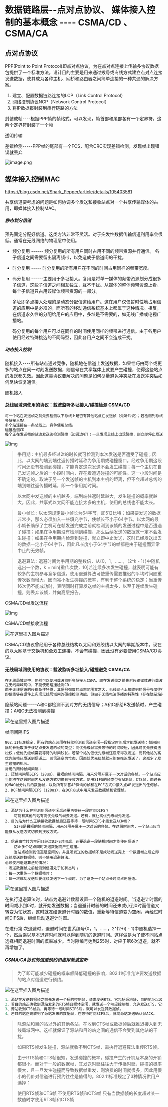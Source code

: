 # 数据链路层--点对点协议、 媒体接入控制的基本概念  ---- CSMA/CD 、CSMA/CA

## 点对点协议

  PPP(Point to Point Protocol)即点对点协议，为在点对点连接上传输多协议数据包提供了一个标准方法。设计目的主要是用来通过拨号或专线方式建立点对点连接发送数据，使其成为各种主机、网桥和路由器之间简单连接的一种共通的解决方案。

1. 建立、配置数据链路连接的LCP（Link Control Protocol）
2. 网络控制协议NCP（Network Control Protocol）
3. 将IP数据报封装到串行链路的方法

封装成帧----根据PPP帧的帧格式，可以发现，帧首部和尾部各有一个定界符，这两个定界符封装了一个帧

 透明传输

 差错检测-----PPP帧的尾部有一个FCS，配合CRC实现差错检测，发现帧出现错误就丢弃

![image.png](http://ww1.sinaimg.cn/large/00882iMugy1gel69j4pmqj30jl0a9jus.jpg)

## 媒体接入控制MAC  

 https://blog.csdn.net/Shark_Pepper/article/details/105403581

共享信道要考虑的问题是如何协调多个发送和接收站点对一个共享传输媒体的占用，即媒体接入控制MAC。

##### 静态划分信道

预先固定分配好信道。这类方法非常不灵活。对于突发性数据传输信道利用率会很低。通常在无线网络的物理层中使用。

- 频分复用 ------   频分复用的所有用户同时占用不同的频带资源并行通信。 各子信道之间需要留出隔离频带，以免造成子信道间的干扰。

- 时分复用 -----  时分复用的所有用户在不同的时间占用同样的频带宽度。

- 码分复用 ------主要用于多址接入。复用是将单一媒体的频带资源划分成很多子信道，这些子信道之间相互独立，互不干扰。从媒体的整体频带资源上看，每个子信道只占用该媒体频带资源的一部分。

   多址即多点接入处理的是动态分配信道给用户。这在用户仅仅暂时性地占用信道的应用中是必须的，而所有的移动通信系统基本上都属于这种情况。相反，在信道永久性的分配给用户的应用中，多址是不需要的，如无线广播或电视广播站。

   码分复用的每个用户可以在同样的时间使用同样的频带进行通信。由于各用户使用经过特殊挑选的不同码型，因此各用户之间不会造成干扰。
   

##### 动态接入控制

​	随机接入----所有站点通过竞争，随机地在信道上发送数据，如果恰巧由两个或更多的站点在同一时刻发送数据，则信号在共享媒体上就要产生碰撞，使得这些站点的发送都失效。因此这类协议要解决的问题是如何尽量避免冲突及在发送冲突后如何尽快恢复通信。

随机接入

#### 总线局域网使用的协议：载波监听多址接入/碰撞检测 CSMA/CD

```c++
每一个站在发送帧之前先要检测以下总线上是否有其他站点在发送帧（先听后说）；若检测到总线空闲96比特时间，则发送这个帧；若检测到总线忙，则继续检测并等待总线转为空闲96比特时间，然后发送这个帧。
多址接入MA
多个站连接在一条总线上，竞争使用总线。
碰撞检测CD
每个正在发送帧的站边发送边检测碰撞（边说边听）；一旦发现总线上出现碰撞，则立即停止发送，退避一段随机时间后再次发送（一旦冲突，立即停说，等待时机，重新再说）。
```


![img](https://img-blog.csdnimg.cn/20200409094944858.jpg?x-oss-process=image/watermark,type_ZmFuZ3poZW5naGVpdGk,shadow_10,text_aHR0cHM6Ly9ibG9nLmNzZG4ubmV0L1NoYXJrX1BlcHBlcg==,size_16,color_FFFFFF,t_70#pic_center)

> 争用期 : 主机最多经过2t的时长就可检测到本次发送是否遭受了碰撞；因此，以太网的端到端往返传播时延称为争用期或碰撞窗口。经过争用期这段时间还没有检测到碰撞，才能肯定这次发送不会发生碰撞；每一个主机在自己发送帧之后的一小段时间内，存在着遭遇碰撞的可能性。这一小段时间是不确定的。取决于另一个发送帧的主机到本主机的距离，但不会超过总线的端到端往返传播时延，即一个争用期时间。

> 以太网中发送帧的主机越多，端到端往返时延越大，发生碰撞的概率就越大。因此，共享式以太网不能连接太多的主机，使用的总线也不能太长。

> 最小帧长 : 以太网规定最小帧长为64字节，即512比特；如果要发送的数据非常少，那么必须加入一些填充字节，使帧长不小于64字节。以太网的最小帧长确保了主机可在帧发送完成之前就检测到该帧的发送过程中是否遭遇了碰撞；如果在争用期没有检测到碰撞，那么后续发送的数据就一定不会发生碰撞；如果在争用期内检测到碰撞，就立即中止发送，这时已经发送出去的数据一定小于64字节，因此凡长度小于64字节的帧都是由于碰撞而异常中止的无效帧。

> 退避算法 : 退避时间为争用期的整数倍，从{0，1，……，（2^k - 1）}中随机选出一个数，k = min[重传次数，10]若连续多次发生碰撞，就表明可能有较多的主机参与竞争信道。使用退避算法可使重传需要推迟的平均时间随重传次数而增大，因而减小发生碰撞的概率，有利于整个系统的稳定；当重传16次仍不能成功时，表明同时打算发送帧的主机太多，以至于连续发生碰撞，则丢弃该帧，并向高层报告。

CSMA/CD帧发送流程

![img](https://img-blog.csdnimg.cn/20200409095013132.jpg?x-oss-process=image/watermark,type_ZmFuZ3poZW5naGVpdGk,shadow_10,text_aHR0cHM6Ly9ibG9nLmNzZG4ubmV0L1NoYXJrX1BlcHBlcg==,size_16,color_FFFFFF,t_70#pic_center)

CSMA/CD帧接收流程

![在这里插入图片描述](https://img-blog.csdnimg.cn/20200409095035860.jpg?x-oss-process=image/watermark,type_ZmFuZ3poZW5naGVpdGk,shadow_10,text_aHR0cHM6Ly9ibG9nLmNzZG4ubmV0L1NoYXJrX1BlcHBlcg==,size_16,color_FFFFFF,t_70#pic_center)

CSMA/CD协议曾经用于各种总线结构以太网和双绞线以太网的早期版本中。现在的以太网基于交换机和全双工连接，不会有碰撞，因此没有必要使用CSMA/CD协议。

#### 无线局域网使用的协议：载波监听多址接入/碰撞避免 CSMA/CA

```c++
在无线局域网中，仍然可以使用载波监听多址接入CSMA，即在发送帧之前先对传输媒体进行载波监听。若发现有其他站在发送帧，就推迟发送以免发送碰撞。
在无线局域网中，不能使用碰撞检测CD：
由于无线信道的传输条件特殊，其信号强度的动态范围非常大，无线网卡上接收到的信号强度往往会远远小于发送信号的强度，可能相差百万倍。如果要在无线网卡上实现碰撞检测CD，对硬件的要求非常高。
即使能够在硬件上实现无线局域网的碰撞检测功能，但由于无线电波传播的特殊性（存在隐蔽站问题），进行碰撞检测的意义也不大。
```

隐蔽站问题-----A和C都检测不到对方的无线信号；A和C都给B发送帧时，产生碰撞；A和C无法检测到碰撞

![在这里插入图片描述](https://img-blog.csdnimg.cn/20200409095106116.jpg?x-oss-process=image/watermark,type_ZmFuZ3poZW5naGVpdGk,shadow_10,text_aHR0cHM6Ly9ibG9nLmNzZG4ubmV0L1NoYXJrX1BlcHBlcg==,size_16,color_FFFFFF,t_70#pic_center)

帧间间隔IFS

```
802.11标准规定，所有的站点必须在持续检测到信道空闲一段指定时间后才能发送帧；帧间间隔的长短取决于该站点要发送的帧的类型：高优先级帧需要等待的时间较短，因此可优先获得法松权；低优先级帧需要等待的时间较长。若某个站的低优先级帧还没来得及发送，而其他站的高优先级帧已发送到信道上，则信道变为忙态，因而低优先级帧就只能在推迟发送了。这减少了发生碰撞的机会。
常用的两种帧间间隔：
1、短帧间间隔SIFS（28us），最短的帧间间隔，用来分隔开属于一次对话的各帧。一个站点应当能够在这段时间内从发送方式切换到接收方式。使用SIFS的帧类型有ACK帧，CTS帧，由过长的MAC帧分片后的数据帧，以及所有回答AP探询的帧和在PCF方式中接入点AP发送出的任何帧。
2、DCF帧间间隔DIFS（128us），在DCF方式中用来发送数据帧和管理帧。
```

![在这里插入图片描述](https://img-blog.csdnimg.cn/20200409095138921.jpg?x-oss-process=image/watermark,type_ZmFuZ3poZW5naGVpdGk,shadow_10,text_aHR0cHM6Ly9ibG9nLmNzZG4ubmV0L1NoYXJrX1BlcHBlcg==,size_16,color_FFFFFF,t_70#pic_center)

```
1、源站为什么在检测到信道空闲后还要再等待一段时间DIFS？
	可能有其他的站有高优先级的帧要发送。若有，就让高优先级帧先发送。
2、目的站为什么正确接收数据帧后还要等待一段时间SIFS才能发送ACK帧？
	SIFS是最短的帧间间隔，用来分隔开属于一次对话的各帧。在这段时间内，一个站点应当能够从发送方式切换到接收方式。

3、信道由忙转为空闲且经过DIFS时间后，还要退避一段随机时间才能使用信道？
	防止多个站点同时发送数据而产生碰撞。
	当站点检测到信道是空闲的，并且所发送的数据帧不是成功发送完上一个数据帧之后立即连续发送的数据帧，则不使用退避算法。
必须使用退避算法的情况：
：发送数据帧之前检测到信道处于忙状态时；
：每一次重传一个数据帧时；
：每一次成功发送后要连续发送下一个帧时。为了避免一个站点长时间占用信道。
```

![在这里插入图片描述](https://img-blog.csdnimg.cn/20200409095207402.jpg?x-oss-process=image/watermark,type_ZmFuZ3poZW5naGVpdGk,shadow_10,text_aHR0cHM6Ly9ibG9nLmNzZG4ubmV0L1NoYXJrX1BlcHBlcg==,size_16,color_FFFFFF,t_70#pic_center)

在执行退避算法时，站点为退避计数器设置一个随机的退避时间。当退避计时器的时间减小到0时，就开始发送数据；当退避计时器的时间还未减小到0时而信道又转变为忙状态，这时就冻结退避计时器的数值，重新等待信道变为空闲，再经过时间DIFS后，继续启动退避计时器。

在进行第i次退避时，退避时间在世系编号{0，1，……，2^(2+i) - 1}中随机选择一个，然后乘以基本退避时间就可以得到随机的退避时间。这样做是为了使不同站点选择相同退避时间的概率减少。当时隙编号达到255时，对应于第6次退避，就不再增加了。

##### CSMA/CA协议的信道预约和虚拟载波监听

> 为了即可能减少碰撞的概率额降低碰撞的影响，802.11标准允许要发送数据的站点对信道进行预约。

![在这里插入图片描述](https://img-blog.csdnimg.cn/20200409095226998.jpg?x-oss-process=image/watermark,type_ZmFuZ3poZW5naGVpdGk,shadow_10,text_aHR0cHM6Ly9ibG9nLmNzZG4ubmV0L1NoYXJrX1BlcHBlcg==,size_16,color_FFFFFF,t_70#pic_center)

```c++
1、源站在发送数据帧之前先发送一个短的控制帧，请求发送RTS。它包括源地址，目的地址以及这次通信所需的持续时间。
2、若目的站正确收到源站发来的RTS帧且媒体空闲，就发送一个响应控制帧，允许发送CTS，它也包括这次通信所需的持续时间（从RTS帧中将此持续时间复制到CTS帧中）。
3、源站收到CTS帧后，再等待一段时间SIFS后，就可以发送其数据帧。
4、若目的站正确收到了源站发来的数据帧，在等待时间SIFS后，就向源站发送确认帧ACK。
```

> 除源站和目的站以外的其他各站，在收到CTS帧或数据帧后就推迟接入到无线局域网中。这样就保证了源站和目的站之间的通信不会受到其他站的干扰。

> 如果RTS帧发生碰撞，源站就收不到CTS帧，需执行退避算法重传RTS帧。

> 由于RTS帧和CTS帧很短，发送碰撞的概率，碰撞产生的开销及本身的开销都很小。而对于一般的数据帧，其发送时延往往大于传播时延，碰撞的概率很大，且一旦发生碰撞而导致数据帧重发，则浪费的时间就很多，因此用很小的代价对信道进行预约往往是值得的。802.11标准规定了3种情况供用户选择：
>
> 使用RTS帧和CTS帧
> 不使用RTS帧和CTS帧
> 只有当数据帧的长度超过某一数值时才使用RTS帧和CTS帧